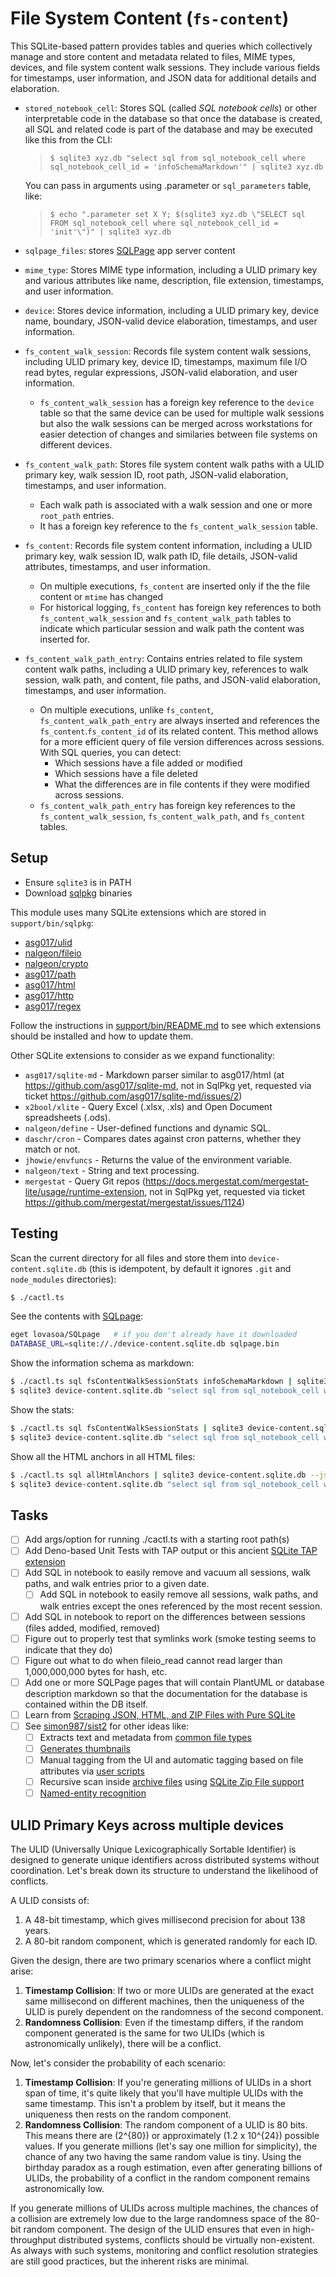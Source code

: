# File System Content (`fs-content`)

This SQLite-based pattern provides tables and queries which collectively manage
and store content and metadata related to files, MIME types, devices, and file
system content walk sessions. They include various fields for timestamps, user
information, and JSON data for additional details and elaboration.

- `stored_notebook_cell`: Stores SQL (called _SQL notebook cells_) or other
  interpretable code in the database so that once the database is created, all
  SQL and related code is part of the database and may be executed like this
  from the CLI:

  > `$ sqlite3 xyz.db "select sql from sql_notebook_cell where sql_notebook_cell_id = 'infoSchemaMarkdown'" | sqlite3 xyz.db`

  You can pass in arguments using .parameter or `sql_parameters` table, like:

  > `$ echo ".parameter set X Y; $(sqlite3 xyz.db \"SELECT sql FROM sql_notebook_cell where sql_notebook_cell_id = 'init'\")" | sqlite3 xyz.db`
- `sqlpage_files`: stores [SQLPage](https://sql.ophir.dev/) app server content
- `mime_type`: Stores MIME type information, including a ULID primary key and
  various attributes like name, description, file extension, timestamps, and
  user information.
- `device`: Stores device information, including a ULID primary key, device
  name, boundary, JSON-valid device elaboration, timestamps, and user
  information.
- `fs_content_walk_session`: Records file system content walk sessions,
  including ULID primary key, device ID, timestamps, maximum file I/O read
  bytes, regular expressions, JSON-valid elaboration, and user information.
  - `fs_content_walk_session` has a foreign key reference to the `device` table
    so that the same device can be used for multiple walk sessions but also the
    walk sessions can be merged across workstations for easier detection of
    changes and similaries between file systems on different devices.
- `fs_content_walk_path`: Stores file system content walk paths with a ULID
  primary key, walk session ID, root path, JSON-valid elaboration, timestamps,
  and user information.
  - Each walk path is associated with a walk session and one or more `root_path`
    entries.
  - It has a foreign key reference to the `fs_content_walk_session` table.
- `fs_content`: Records file system content information, including a ULID
  primary key, walk session ID, walk path ID, file details, JSON-valid
  attributes, timestamps, and user information.
  - On multiple executions, `fs_content` are inserted only if the the file
    content or `mtime` has changed
  - For historical logging, `fs_content` has foreign key references to both
    `fs_content_walk_session` and `fs_content_walk_path` tables to indicate
    which particular session and walk path the content was inserted for.
- `fs_content_walk_path_entry`: Contains entries related to file system content
  walk paths, including a ULID primary key, references to walk session, walk
  path, and content, file paths, and JSON-valid elaboration, timestamps, and
  user information.
  - On multiple executions, unlike `fs_content`, `fs_content_walk_path_entry`
    are always inserted and references the `fs_content`.`fs_content_id` of its
    related content. This method allows for a more efficient query of file
    version differences across sessions. With SQL queries, you can detect:
    - Which sessions have a file added or modified
    - Which sessions have a file deleted
    - What the differences are in file contents if they were modified across
      sessions.
  - `fs_content_walk_path_entry` has foreign key references to the
    `fs_content_walk_session`, `fs_content_walk_path`, and `fs_content` tables.

## Setup

- Ensure `sqlite3` is in PATH
- Download [sqlpkg](https://sqlpkg.org/) binaries

This module uses many SQLite extensions which are stored in
`support/bin/sqlpkg`:

- [asg017/ulid](https://github.com/asg017/sqlite-ulid)
- [nalgeon/fileio](https://github.com/nalgeon/sqlean/blob/main/docs/fileio.md)
- [nalgeon/crypto](https://github.com/nalgeon/sqlean/blob/main/docs/crypto.md)
- [asg017/path](https://github.com/asg017/sqlite-path)
- [asg017/html](https://github.com/asg017/sqlite-html/blob/main/docs.md)
- [asg017/http](https://github.com/asg017/sqlite-http/blob/main/docs.md)
- [asg017/regex](https://github.com/asg017/sqlite-regex/blob/main/docs.md)

Follow the instructions in [support/bin/README.md](support/bin/README.md) to see
which extensions should be installed and how to update them.

Other SQLite extensions to consider as we expand functionality:

- `asg017/sqlite-md` - Markdown parser similar to asg017/html (at
  https://github.com/asg017/sqlite-md, not in SqlPkg yet, requested via ticket
  https://github.com/asg017/sqlite-md/issues/2)
- `x2bool/xlite` - Query Excel (.xlsx, .xls) and Open Document spreadsheets
  (.ods).
- `nalgeon/define` - User-defined functions and dynamic SQL.
- `daschr/cron` - Compares dates against cron patterns, whether they match or
  not.
- `jhowie/envfuncs` - Returns the value of the environment variable.
- `nalgeon/text` - String and text processing.
- `mergestat` - Query Git repos
  (https://docs.mergestat.com/mergestat-lite/usage/runtime-extension, not in
  SqlPkg yet, requested via ticket
  https://github.com/mergestat/mergestat/issues/1124)

## Testing

Scan the current directory for all files and store them into
`device-content.sqlite.db` (this is idempotent, by default it ignores `.git` and
`node_modules` directories):

```bash
$ ./cactl.ts
```

See the contents with [SQLpage](https://github.com/lovasoa/SQLpage):

```bash
eget lovasoa/SQLpage   # if you don't already have it downloaded
DATABASE_URL=sqlite://./device-content.sqlite.db sqlpage.bin
```

Show the information schema as markdown:

```bash
$ ./cactl.ts sql fsContentWalkSessionStats infoSchemaMarkdown | sqlite3 device-content.sqlite.db
$ sqlite3 device-content.sqlite.db "select sql from sql_notebook_cell where sql_notebook_cell_id = 'infoSchemaMarkdown'" | sqlite3 device-content.sqlite.db
```

Show the stats:

```bash
$ ./cactl.ts sql fsContentWalkSessionStats | sqlite3 device-content.sqlite.db --table
$ sqlite3 device-content.sqlite.db "select sql from sql_notebook_cell where sql_notebook_cell_id = 'fsContentWalkSessionStats'" | sqlite3 device-content.sqlite.db --table
```

Show all the HTML anchors in all HTML files:

```bash
$ ./cactl.ts sql allHtmlAnchors | sqlite3 device-content.sqlite.db --json
$ sqlite3 device-content.sqlite.db "select sql from sql_notebook_cell where sql_notebook_cell_id = 'allHtmlAnchors'" | sqlite3 device-content.sqlite.db --json
```

## Tasks

- [ ] Add args/option for running ./cactl.ts with a starting root path(s)
- [ ] Add Deno-based Unit Tests with TAP output or this ancient
      [SQLite TAP extension](https://github.com/yanick/SQLiteTap)
- [ ] Add SQL in notebook to easily remove and vacuum all sessions, walk paths,
      and walk entries prior to a given date.
  - [ ] Add SQL in notebook to easily remove all sessions, walk paths, and walk
        entries except the ones referenced by the most recent session.
- [ ] Add SQL in notebook to report on the differences between sessions (files
      added, modified, removed)
- [ ] Figure out to properly test that symlinks work (smoke testing seems to
      indicate that they do)
- [ ] Figure out what to do when fileio_read cannot read larger than
      1,000,000,000 bytes for hash, etc.
- [ ] Add one or more SQLPage pages that will contain PlantUML or database
      description markdown so that the documentation for the database is
      contained within the DB itself.
- [ ] Learn from
      [Scraping JSON, HTML, and ZIP Files with Pure SQLite](https://observablehq.com/@asg017/scrape-json-html-zip-with-sqlite)
- [ ] See [simon987/sist2](https://github.com/simon987/sist2) for other ideas
      like:
  - [ ] Extracts text and metadata from
        [common file types](https://github.com/simon987/sist2#format-support)
  - [ ] [Generates thumbnails](https://github.com/simon987/sist2#format-support)
  - [ ] Manual tagging from the UI and automatic tagging based on file
        attributes via
        [user scripts](https://github.com/simon987/sist2/blob/master/docs/scripting.md)
  - [ ] Recursive scan inside
        [archive files](https://github.com/simon987/sist2#archive-files) using
        [SQLite Zip File support](https://sqlite.org/zipfile.html)
  - [ ] [Named-entity recognition](https://github.com/simon987/sist2#NER)

## ULID Primary Keys across multiple devices

The ULID (Universally Unique Lexicographically Sortable Identifier) is designed
to generate unique identifiers across distributed systems without coordination.
Let's break down its structure to understand the likelihood of conflicts.

A ULID consists of:

1. A 48-bit timestamp, which gives millisecond precision for about 138 years.
2. A 80-bit random component, which is generated randomly for each ID.

Given the design, there are two primary scenarios where a conflict might arise:

1. **Timestamp Collision**: If two or more ULIDs are generated at the exact same
   millisecond on different machines, then the uniqueness of the ULID is purely
   dependent on the randomness of the second component.
2. **Randomness Collision**: Even if the timestamp differs, if the random
   component generated is the same for two ULIDs (which is astronomically
   unlikely), there will be a conflict.

Now, let's consider the probability of each scenario:

1. **Timestamp Collision**: If you're generating millions of ULIDs in a short
   span of time, it's quite likely that you'll have multiple ULIDs with the same
   timestamp. This isn't a problem by itself, but it means the uniqueness then
   rests on the random component.
2. **Randomness Collision**: The random component of a ULID is 80 bits. This
   means there are \(2^{80}\) or approximately \(1.2 x 10^{24}\) possible
   values. If you generate millions (let's say one million for simplicity), the
   chance of any two having the same random value is tiny. Using the birthday
   paradox as a rough estimation, even after generating billions of ULIDs, the
   probability of a conflict in the random component remains astronomically low.

If you generate millions of ULIDs across multiple machines, the chances of a
collision are extremely low due to the large randomness space of the 80-bit
random component. The design of the ULID ensures that even in high-throughput
distributed systems, conflicts should be virtually non-existent. As always with
such systems, monitoring and conflict resolution strategies are still good
practices, but the inherent risks are minimal.
